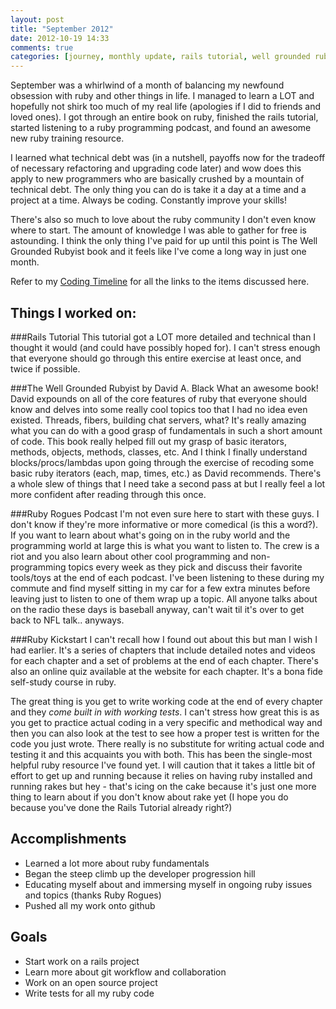 ```yaml
---
layout: post
title: "September 2012"
date: 2012-10-19 14:33
comments: true
categories: [journey, monthly update, rails tutorial, well grounded rubyist, david black, ruby rogues, ruby kickstart]
---
```

September was a whirlwind of a month of balancing my newfound obsession with ruby and other things in life.  I managed to learn a LOT and hopefully not shirk too much of my real life (apologies if I did to friends and loved ones).  I got through an entire book on ruby, finished the rails tutorial, started listening to a ruby programming podcast, and found an awesome new ruby training resource.

I learned what technical debt was (in a nutshell, payoffs now for the tradeoff of necessary refactoring and upgrading code later) and wow does this apply to new programmers who are basically crushed by a mountain of technical debt. The only thing you can do is take it a day at a time and a project at a time.  Always be coding. Constantly improve your skills!

There's also so much to love about the ruby community I don't even know where to start.  The amount of knowledge I was able to gather for free is astounding.  I think the only thing I've paid for up until this point is The Well Grounded Rubyist book and it feels like I've come a long way in just one month.
<!-- more -->
Refer to my [Coding Timeline](/coding-timeline) for all the links to the items discussed here.

Things I worked on:
-
###Rails Tutorial
This tutorial got a LOT more detailed and technical than I thought it would (and could have possibly hoped for).  I can't stress enough that everyone should go through this entire exercise at least once, and twice if possible.

###The Well Grounded Rubyist by David A. Black
What an awesome book!  David expounds on all of the core features of ruby that everyone should know and delves into some really cool topics too that I had no idea even existed.  Threads, fibers, building chat servers, what?  It's really amazing what you can do with a good grasp of fundamentals in such a short amount of code.  This book really helped fill out my grasp of basic iterators, methods, objects, methods, classes, etc.  And I think I finally understand blocks/procs/lambdas upon going through the exercise of recoding some basic ruby iterators (each, map, times, etc.) as David recommends.  There's a whole slew of things that I need take a second pass at but I really feel a lot more confident after reading through this once.

###Ruby Rogues Podcast
I'm not even sure here to start with these guys.  I don't know if they're more informative or more comedical (is this a word?).  If you want to learn about what's going on in the ruby world and the programming world at large this is what you want to listen to.  The crew is a riot and you also learn about other cool programming and non-programming topics every week as they pick and discuss their favorite tools/toys at the end of each podcast.  I've been listening to these during my commute and find myself sitting in my car for a few extra minutes before leaving just to listen to one of them wrap up a topic.  All anyone talks about on the radio these days is baseball anyway, can't wait til it's over to get back to NFL talk.. anyways.

###Ruby Kickstart
I can't recall how I found out about this but man I wish I had earlier.  It's a series of chapters that include detailed notes and videos for each chapter and a set of problems at the end of each chapter.  There's also an online quiz available at the website for each chapter.  It's a bona fide self-study course in ruby.  

The great thing is you get to write working code at the end of every chapter and they *come built in with working tests*.  I can't stress how great this is as you get to practice actual coding in a very specific and methodical way and then you can also look at the test to see how a proper test is written for the code you just wrote.  There really is no substitute for writing actual code and testing it and this acquaints you with both.  This has been the single-most helpful ruby resource I've found yet.  I will caution that it takes a little bit of effort to get up and running because it relies on having ruby installed and running rakes but hey - that's icing on the cake because it's just one more thing to learn about if you don't know about rake yet (I hope you do because you've done the Rails Tutorial already right?)

Accomplishments
-
+ Learned a lot more about ruby fundamentals
+ Began the steep climb up the developer progression hill
+ Educating myself about and immersing myself in ongoing ruby issues and topics (thanks Ruby Rogues)
+ Pushed all my work onto github

Goals
-
+ Start work on a rails project
+ Learn more about git workflow and collaboration
+ Work on an open source project
+ Write tests for all my ruby code